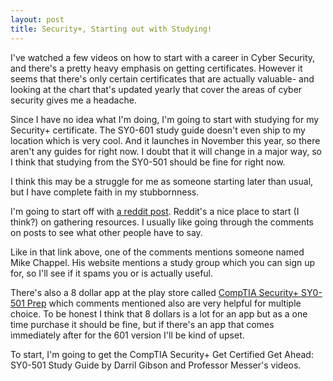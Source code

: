 ```yaml
---
layout: post
title: Security+, Starting out with Studying!
---
```


I've watched a few videos on how to start with a career in Cyber Security, and there's a pretty heavy emphasis on getting certificates. However it seems that there's only
certain certificates that are actually valuable- and looking at the chart that's updated yearly that cover the areas of cyber security gives me a headache.

Since I have no idea what I'm doing, I'm going to start with studying for my Security+ certificate. The SY0-601 study guide doesn't even ship to my location which is very cool. 
And it launches in November this year, so there aren't any guides for right now. I doubt that it will change in a major way, so I think that studying from the SY0-501 should be 
fine for right now.

I think this may be a struggle for me as someone starting later than usual, but I have complete faith in my stubbornness. 

I'm going to start off with <a href="https://www.reddit.com/r/CompTIA/comments/i7hx4t/master_list_i_compiled_and_ranked_every_major/">a reddit post</a>. Reddit's a nice place to start (I think?) on 
gathering resources. I usually like going through the comments on posts to see what other people have to say.

Like in that link above, one of the comments mentions someone named Mike Chappel. His website mentions a study group which you can sign up for, so I'll see if it spams you or 
is actually useful.

There's also a 8 dollar app at the play store called <a href="https://play.google.com/store/apps/details?id=com.learnzapp.securityplus">CompTIA Security+ SY0-501 Prep</a> which comments mentioned also are very helpful for multiple choice.
To be honest I think that 8 dollars is a lot for an app but as a one time purchase it should be fine, but if there's an app that comes immediately after
for the 601 version I'll be kind of upset.

To start, I'm going to get the CompTIA Security+ Get Certified Get Ahead: SY0-501 Study Guide by Darril Gibson and Professor Messer's videos.

